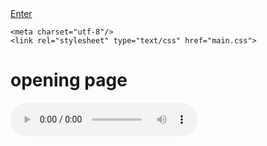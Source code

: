

<html>
<a href="about.html" title="Enter">Enter</a>
<head>
	
	<meta charset="utf-8"/>
	<link rel="stylesheet" type="text/css" href="main.css">
</head>
<body>
	<h1>opening page</h1>
	
	
	
	
</body>

<audio controls="controls">
  <source type="audio/mp3" src="audio/Opening sound webpage!!.mp3"></source>
  <source type="audio/ogg" src="audio/Opening sound webpage!!.mp3"></source>
  <p></p>
</audio>

</html>


